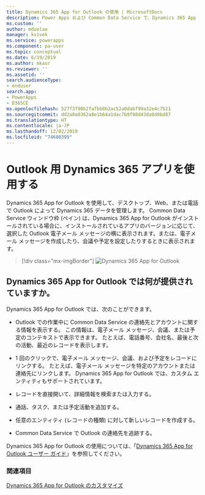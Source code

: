 ```yaml
---
title: Dynamics 365 App for Outlook の使用 | MicrosoftDocs
description: Power Apps および Common Data Service で、Dynamics 365 App for Outlook を使用します。
ms.custom: ''
author: mduelae
manager: kvivek
ms.service: powerapps
ms.component: pa-user
ms.topic: conceptual
ms.date: 6/19/2019
ms.author: mkaur
ms.reviewer: ''
ms.assetid: ''
search.audienceType:
- enduser
search.app:
- PowerApps
- D365CE
ms.openlocfilehash: 527f3f90b2fafbb8b2ac52a0dabf99a32e4c7521
ms.sourcegitcommit: dd2a8a0362a8e1b64a1dac7b9f98d43da8d0bd87
ms.translationtype: HT
ms.contentlocale: ja-JP
ms.lasthandoff: 12/02/2019
ms.locfileid: "74680399"
---
```

# <a name="use-dynamics-365-app-for-outlook"></a>Outlook 用 Dynamics 365 アプリを使用する

Dynamics 365 App for Outlook を使用して、デスクトップ、Web、または電話で Outlook によって Dynamics 365 データを管理します。 Common Data Service ウィンドウ枠 (ペイン) は、Dynamics 365 App for Outlook がインストールされている場合に、インストールされているアプリのバージョンに応じて、選択した Outlook 電子メール メッセージの横に表示されます。または、電子メール メッセージを作成したり、会議や予定を設定したりするときに表示されます。


   > [!div class="mx-imgBorder"] 
   > ![Dynamics 365 App for Outlook](media/outlookapp.png "Outlook 用 Dynamics 365 App")

## <a name="what-dynamics-365-app-for-outlook-offers"></a>Dynamics 365 App for Outlook では何が提供されていますか。

Dynamics 365 App for Outlook では、次のことができます。  
  
- Outlook での作業中に Common Data Service の連絡先とアカウントに関する情報を表示する。 この情報は、電子メール メッセージ、会議、または予定のコンテキストで表示できます。 たとえば、電話番号、会社名、最後と次の活動、最近のレコードを表示します。 
  
- 1 回のクリックで、電子メール メッセージ、会議、および予定をレコードにリンクする。 たとえば、電子メール メッセージを特定のアカウントまたは連絡先にリンクします。 Dynamics 365 App for Outlook では、カスタム エンティティもサポートされています。  
  
- レコードを直接開いて、詳細情報を検索または入力する。  
  
- 通話、タスク、または予定活動を追加する。  
  
- 任意のエンティティ (レコードの種類) に対して新しいレコードを作成する。  
  
- Common Data Service で Outlook の連絡先を追跡する。  

Dynamics 365 App for Outlook の使用については、「[Dynamics 365 App for Outlook ユーザー ガイド](https://docs.microsoft.com/dynamics365/customer-engagement/outlook-app/dynamics-365-app-outlook-user-s-guide)」を参照してください。

### <a name="see-also"></a>関連項目

[Dynamics 365 App for Outlook のカスタマイズ](../maker/model-driven-apps/app-for-outlook-customize.md)  


